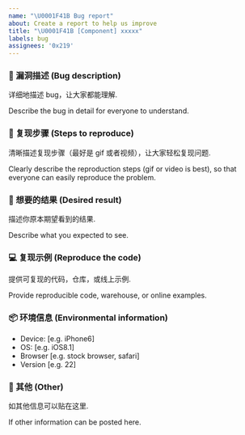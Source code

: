 ```yaml
---
name: "\U0001F41B Bug report"
about: Create a report to help us improve
title: "\U0001F41B [Component] xxxxx"
labels: bug
assignees: '0x219'
---
```


### 🐛 漏洞描述 (Bug description)

详细地描述 bug，让大家都能理解.

Describe the bug in detail for everyone to understand.

### 🐾 复现步骤 (Steps to reproduce)

清晰描述复现步骤（最好是 gif 或者视频），让大家轻松复现问题.

Clearly describe the reproduction steps (gif or video is best), so that everyone can easily reproduce the problem.

### 🌈 想要的结果 (Desired result)

描述你原本期望看到的结果.

Describe what you expected to see.

### 💻 复现示例 (Reproduce the code)

提供可复现的代码，仓库，或线上示例.

Provide reproducible code, warehouse, or online examples.

### 📦 环境信息 (Environmental information)

- Device: [e.g. iPhone6]
- OS: [e.g. iOS8.1]
- Browser [e.g. stock browser, safari]
- Version [e.g. 22]

### 🔖 其他 (Other)

如其他信息可以贴在这里.

If other information can be posted here.
